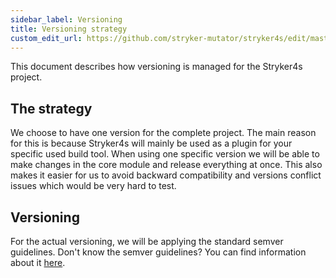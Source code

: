 ```yaml
---
sidebar_label: Versioning
title: Versioning strategy
custom_edit_url: https://github.com/stryker-mutator/stryker4s/edit/master/docs/versioning.md
---
```


This document describes how versioning is managed for the Stryker4s project.

## The strategy

We choose to have one version for the complete project. The main reason for this is because Stryker4s
will mainly be used as a plugin for your specific used build tool. When using one specific version
we will be able to make changes in the core module and release everything at once. This also makes it
easier for us to avoid backward compatibility and versions conflict issues which would be very hard to test.

## Versioning

For the actual versioning, we will be applying the standard semver guidelines.
Don't know the semver guidelines? You can find information about it [here](https://semver.org/).
